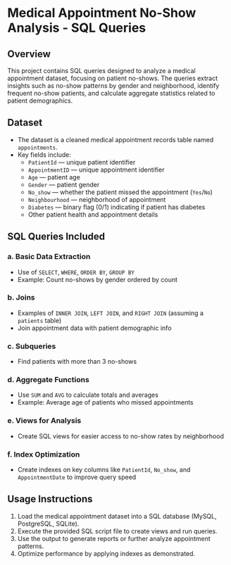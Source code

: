 # Medical Appointment No-Show Analysis - SQL Queries

## Overview
This project contains SQL queries designed to analyze a medical appointment dataset, focusing on patient no-shows. The queries extract insights such as no-show patterns by gender and neighborhood, identify frequent no-show patients, and calculate aggregate statistics related to patient demographics.

## Dataset
- The dataset is a cleaned medical appointment records table named `appointments`.
- Key fields include:
  - `PatientId` — unique patient identifier
  - `AppointmentID` — unique appointment identifier
  - `Age` — patient age
  - `Gender` — patient gender
  - `No_show` — whether the patient missed the appointment (`Yes`/`No`)
  - `Neighbourhood` — neighborhood of appointment
  - `Diabetes` — binary flag (0/1) indicating if patient has diabetes
  - Other patient health and appointment details

## SQL Queries Included

### a. Basic Data Extraction
- Use of `SELECT`, `WHERE`, `ORDER BY`, `GROUP BY`
- Example: Count no-shows by gender ordered by count

### b. Joins
- Examples of `INNER JOIN`, `LEFT JOIN`, and `RIGHT JOIN` (assuming a `patients` table)
- Join appointment data with patient demographic info

### c. Subqueries
- Find patients with more than 3 no-shows

### d. Aggregate Functions
- Use `SUM` and `AVG` to calculate totals and averages
- Example: Average age of patients who missed appointments

### e. Views for Analysis
- Create SQL views for easier access to no-show rates by neighborhood

### f. Index Optimization
- Create indexes on key columns like `PatientId`, `No_show`, and `AppointmentDate` to improve query speed

## Usage Instructions
1. Load the medical appointment dataset into a SQL database (MySQL, PostgreSQL, SQLite).
2. Execute the provided SQL script file to create views and run queries.
3. Use the output to generate reports or further analyze appointment patterns.
4. Optimize performance by applying indexes as demonstrated.



